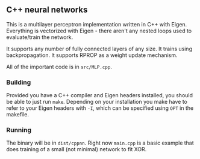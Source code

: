 ## C++ neural networks

This is a multilayer perceptron implementation written in C++ with Eigen.  Everything is vectorized with Eigen - there aren't any nested loops used to evaluate/train the network.

It supports any number of fully connected layers of any size.  It trains using backpropagation.  It supports RPROP as a weight update mechanism.

All of the important code is in `src/MLP.cpp`.

### Building

Provided you have a C++ compiler and Eigen headers installed, you should be able to just run `make`.  Depending on your installation you make have to refer to your Eigen headers with `-I`, which can be specified using `OPT` in the makefile.

### Running

The binary will be in `dist/cppnn`.  Right now `main.cpp` is a basic example that does training of a small (not minimal) network to fit XOR.